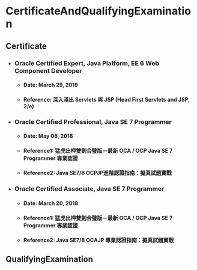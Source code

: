 CertificateAndQualifyingExamination
=====
Certificate
-----
* ### Oracle Certified Expert, Java Platform, EE 6 Web Component Developer
    * #### Date: March 29, 2019
    * #### Reference: 深入淺出 Servlets 與 JSP (Head First Servlets and JSP, 2/e)
* ### Oracle Certified Professional, Java SE 7 Programmer
    * #### Date: May 08, 2018
    * #### Reference1: 猛虎出柙雙劍合璧版－最新 OCA / OCP Java SE 7 Programmer 專業認證
    * #### Reference2: Java SE7/8 OCPJP進階認證指南：擬真試題實戰
* ### Oracle Certified Associate, Java SE 7 Programmer
    * #### Date: March 20, 2018
    * #### Reference1: 猛虎出柙雙劍合璧版－最新 OCA / OCP Java SE 7 Programmer 專業認證
    * #### Reference2: Java SE7/8 OCAJP 專業認證指南：擬真試題實戰
QualifyingExamination
-----
